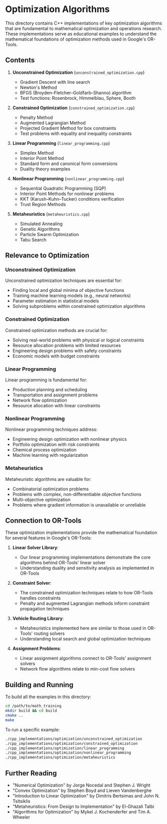 # Optimization Algorithms

This directory contains C++ implementations of key optimization algorithms that are fundamental to mathematical optimization and operations research. These implementations serve as educational examples to understand the mathematical foundations of optimization methods used in Google's OR-Tools.

## Contents

1. **Unconstrained Optimization** (`unconstrained_optimization.cpp`)
   - Gradient Descent with line search
   - Newton's Method
   - BFGS (Broyden–Fletcher–Goldfarb–Shanno) algorithm
   - Test functions: Rosenbrock, Himmelblau, Sphere, Booth

2. **Constrained Optimization** (`constrained_optimization.cpp`)
   - Penalty Method
   - Augmented Lagrangian Method
   - Projected Gradient Method for box constraints
   - Test problems with equality and inequality constraints

3. **Linear Programming** (`linear_programming.cpp`)
   - Simplex Method
   - Interior Point Method
   - Standard form and canonical form conversions
   - Duality theory examples

4. **Nonlinear Programming** (`nonlinear_programming.cpp`)
   - Sequential Quadratic Programming (SQP)
   - Interior Point Methods for nonlinear problems
   - KKT (Karush–Kuhn–Tucker) conditions verification
   - Trust Region Methods

5. **Metaheuristics** (`metaheuristics.cpp`)
   - Simulated Annealing
   - Genetic Algorithms
   - Particle Swarm Optimization
   - Tabu Search

## Relevance to Optimization

### Unconstrained Optimization
Unconstrained optimization techniques are essential for:
- Finding local and global minima of objective functions
- Training machine learning models (e.g., neural networks)
- Parameter estimation in statistical models
- Solving subproblems within constrained optimization algorithms

### Constrained Optimization
Constrained optimization methods are crucial for:
- Solving real-world problems with physical or logical constraints
- Resource allocation problems with limited resources
- Engineering design problems with safety constraints
- Economic models with budget constraints

### Linear Programming
Linear programming is fundamental for:
- Production planning and scheduling
- Transportation and assignment problems
- Network flow optimization
- Resource allocation with linear constraints

### Nonlinear Programming
Nonlinear programming techniques address:
- Engineering design optimization with nonlinear physics
- Portfolio optimization with risk constraints
- Chemical process optimization
- Machine learning with regularization

### Metaheuristics
Metaheuristic algorithms are valuable for:
- Combinatorial optimization problems
- Problems with complex, non-differentiable objective functions
- Multi-objective optimization
- Problems where gradient information is unavailable or unreliable

## Connection to OR-Tools

These optimization implementations provide the mathematical foundation for several features in Google's OR-Tools:

1. **Linear Solver Library**:
   - Our linear programming implementations demonstrate the core algorithms behind OR-Tools' linear solver
   - Understanding duality and sensitivity analysis as implemented in OR-Tools

2. **Constraint Solver**:
   - The constrained optimization techniques relate to how OR-Tools handles constraints
   - Penalty and augmented Lagrangian methods inform constraint propagation techniques

3. **Vehicle Routing Library**:
   - Metaheuristics implemented here are similar to those used in OR-Tools' routing solvers
   - Understanding local search and global optimization techniques

4. **Assignment Problems**:
   - Linear assignment algorithms connect to OR-Tools' assignment solvers
   - Network flow algorithms relate to min-cost flow solvers

## Building and Running

To build all the examples in this directory:

```bash
cd /path/to/math_training
mkdir build && cd build
cmake ..
make
```

To run a specific example:

```bash
./cpp_implementations/optimization/unconstrained_optimization
./cpp_implementations/optimization/constrained_optimization
./cpp_implementations/optimization/linear_programming
./cpp_implementations/optimization/nonlinear_programming
./cpp_implementations/optimization/metaheuristics
```

## Further Reading

- "Numerical Optimization" by Jorge Nocedal and Stephen J. Wright
- "Convex Optimization" by Stephen Boyd and Lieven Vandenberghe
- "Introduction to Linear Optimization" by Dimitris Bertsimas and John N. Tsitsiklis
- "Metaheuristics: From Design to Implementation" by El-Ghazali Talbi
- "Algorithms for Optimization" by Mykel J. Kochenderfer and Tim A. Wheeler
